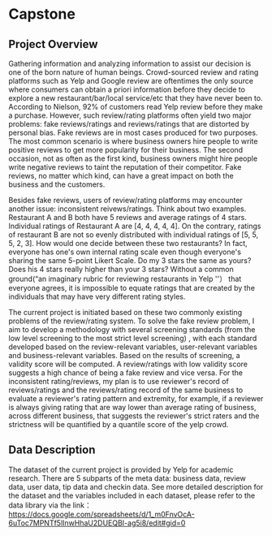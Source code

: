 # Capstone
## Project Overview
Gathering information and analyzing information to assist our decision is one of the born nature of human beings. Crowd-sourced review and rating platforms such as Yelp and Google review are oftentimes the only source where consumers can obtain a priori information before they decide to explore a new restaurant/bar/local service/etc that they have never been to. According to Nielson, 92% of customers read Yelp review before they make a purchase. However, such review/rating platforms often yield two major problems: fake reviews/ratings and reviews/ratings that are distorted by personal bias.
Fake reviews are in most cases produced for two purposes. The most common scenario is where business owners hire people to write positive reviews to get more popularity for their business. The second occasion, not as often as the first kind, business owners might hire people write negative reviews to taint the reputation of their competitor. Fake reviews, no matter which kind, can have a great impact on both the business and the customers.

Besides fake reviews, users of review/rating platforms may encounter another issue: inconsistent reivews/ratings. Think about two examples. Restaurant A and B both have 5 reviews and average ratings of 4 stars. Individual ratings of Restaurant A are [4, 4, 4, 4, 4]. On the contrary, ratings of restaurant B are not so evenly distributed with individual ratings of [5, 5, 5, 2, 3]. How would one decide between these two restaurants? In fact, everyone has one's own internal rating scale even though everyone's sharing the same 5-point Likert Scale. Do my 3 stars the same as yours? Does his 4 stars really higher than your 3 stars? Without a common ground(“an imaginary rubric for reviewing restaurants in Yelp ''） that everyone agrees, it is impossible to equate ratings that are created by the individuals that may have very different rating styles.

The current project is initiated based on these two commonly existing problems of the review/rating system. To solve the fake review problem, I aim to develop a methodology with several screening standards (from the low level screening to the most strict level screening) , with each standard developed based on the review-relevant variables, user-relevant variables and business-relevant variables. Based on the results of screening, a validity score will be computed. A review/ratings with low validity score suggests a high chance of being a fake review and vice versa. For the inconsistent rating/reviews, my plan is to use reviewer's record of reviews/ratings and the reviews/rating record of the same business to evaluate a reviewer's rating pattern and extremity, for example, if a reviewer is always giving rating that are way lower than average rating of business, across different business, that suggests the reviewer's strict raters and the strictness will be quantified by a quantile score of the yelp crowd.


## Data Description
The dataset of the current project is provided by Yelp for academic research. There are 5 subparts of the meta data: business data, review data, user data, tip data and checkin data. See more detailed description for the dataset and the variables included in each dataset, please refer to the data library via the link： https://docs.google.com/spreadsheets/d/1_m0FnvOcA-6uToc7MPNTf5lInwHhaU2DUEQBI-ag5i8/edit#gid=0  
